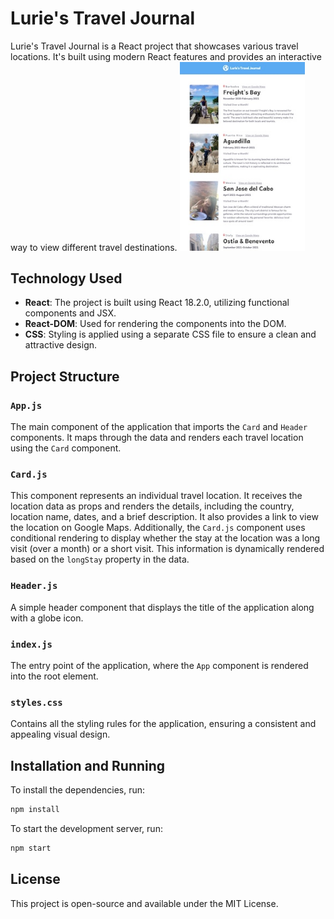 
# Lurie's Travel Journal

Lurie's Travel Journal is a React project that showcases various travel locations. It's built using modern React features and provides an interactive way to view different travel destinations.
<img src="Preview_img_travel.JPG" alt="Example Image" width="200"/>

## Technology Used

- **React**: The project is built using React 18.2.0, utilizing functional components and JSX.
- **React-DOM**: Used for rendering the components into the DOM.
- **CSS**: Styling is applied using a separate CSS file to ensure a clean and attractive design.

## Project Structure

### `App.js`

The main component of the application that imports the `Card` and `Header` components. It maps through the data and renders each travel location using the `Card` component.

### `Card.js`

This component represents an individual travel location. It receives the location data as props and renders the details, including the country, location name, dates, and a brief description. It also provides a link to view the location on Google Maps. Additionally, the `Card.js` component uses conditional rendering to display whether the stay at the location was a long visit (over a month) or a short visit. This information is dynamically rendered based on the `longStay` property in the data.

### `Header.js`

A simple header component that displays the title of the application along with a globe icon.

### `index.js`

The entry point of the application, where the `App` component is rendered into the root element.

### `styles.css`

Contains all the styling rules for the application, ensuring a consistent and appealing visual design.

## Installation and Running

To install the dependencies, run:

```bash
npm install
```

To start the development server, run:

```bash
npm start
```

## License

This project is open-source and available under the MIT License.

